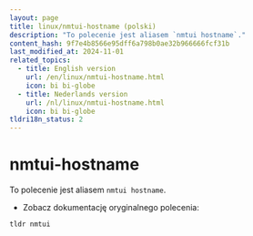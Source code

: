 ```yaml
---
layout: page
title: linux/nmtui-hostname (polski)
description: "To polecenie jest aliasem `nmtui hostname`."
content_hash: 9f7e4b8566e95dff6a798b0ae32b966666fcf31b
last_modified_at: 2024-11-01
related_topics:
  - title: English version
    url: /en/linux/nmtui-hostname.html
    icon: bi bi-globe
  - title: Nederlands version
    url: /nl/linux/nmtui-hostname.html
    icon: bi bi-globe
tldri18n_status: 2
---
```

# nmtui-hostname

To polecenie jest aliasem `nmtui hostname`.

- Zobacz dokumentację oryginalnego polecenia:

`tldr nmtui`
